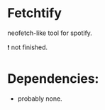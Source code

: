 # Fetchtify
neofetch-like tool for spotify.

:exclamation:  not finished.

# Dependencies:
- probably none.

